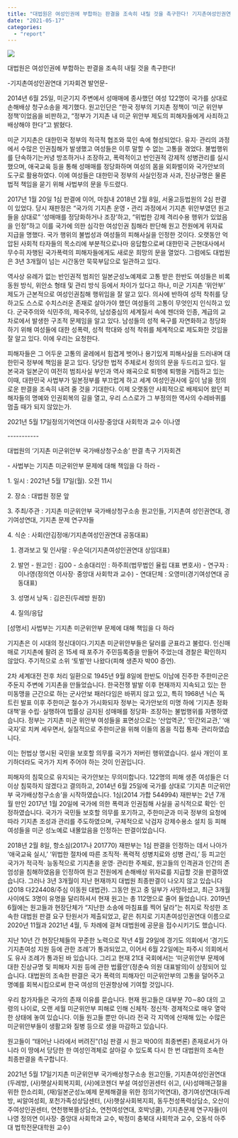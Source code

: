 ```yaml
---
title: "대법원은 여성인권에 부합하는 판결을 조속히 내릴 것을 촉구한다! 기지촌여성인권연대 기자회견에 참석하였습니다."
date: "2021-05-17"
categories: 
  - "report"
---
```


![](https://womenandwar.net/kr/wp-content/uploads/2021/05/20210517_111843_HDR-1024x768.jpg)

대법원은 여성인권에 부합하는 판결을 조속히 내릴 것을 촉구한다!

\-기지촌여성인권연대 기자회견 발언문-

2014년 6월 25일, 미군기지 주변에서 성매매에 종사했던 여성 122명이 국가를 상대로 손해배상 청구소송을 제기했다. 원고인단은 “한국 정부의 기지촌 정책이 ‘미군 위안부 정책’이었음을 비판하고, “정부가 기지촌 내 미군 위안부 제도의 피해자들에게 사죄하고 배상해야 한다”고 밝혔다.

미군 기지촌은 대한민국 정부의 적극적 협조와 묵인 속에 형성되었다. 유지· 관리의 과정에서 수많은 인권침해가 발생했고 여성들은 이루 말할 수 없는 고통을 겪었다. 불법행위를 단속하기는커녕 방조하거나 조장하고, 폭력적이고 반인권적 강제적 성병관리를 실시했으며, 애국교육 등을 통해 성매매를 정당화하며 여성의 몸을 외화벌이와 국가안보의 도구로 활용하였다. 이에 여성들은 대한민국 정부의 사실인정과 사과, 진상규명은 물론 법적 책임을 묻기 위해 사법부의 문을 두드렸다.

2017년 1월 20일 1심 판결에 이어, 마침내 2018년 2월 8일, 서울고등법원의 2심 판결이 있었다. 당시 재판정은 “국가의 기지촌 운영・관리 과정에서 기지촌 위안부였던 원고들을 상대로” ‘성매매를 정당화하거나 조장’하고, “위법한 강제 격리수용 행위가 있었음을 인정”하고 이를 국가에 의한 심각한 여성인권 침해라 판단해 원고 전원에게 위자료 지급을 명했다. 국가 행위의 불법성과 여성들의 피해사실을 인정한 것이다. 오랫동안 억압된 사회적 타자들의 목소리에 부분적으로나마 응답함으로써 대한민국 근현대사에서 무수히 자행된 국가폭력의 피해자들에게도 새로운 희망의 문을 열었다. 그럼에도 대법원은 3년 3개월이 넘는 시간동안 묵묵부답으로 일관하고 있다.

역사상 유례가 없는 반인권적 범죄인 일본군성노예제로 고통 받은 한반도 여성들은 비록 동원 방식, 위안소 형태 및 관리 방식 등에서 차이가 있다고 하나, 미군 기지촌 ‘위안부’ 제도가 근본적으로 여성인권침해 행위임을 잘 알고 있다. 의사에 반하여 성적 착취를 당하고도 스스로 수치스러운 존재로 살아가야 했던 여성들의 고통이 무엇인지 인식하고 있다. 군국주의와 식민주의, 제국주의, 남성중심의 세계질서 속에 젠더와 인종, 계급의 교차로에서 발생한 구조적 문제임을 알고 있다. 남성들의 성적 욕구를 자연화하고 정당화하기 위해 여성들에 대한 성폭력, 성적 학대와 성적 착취를 체계적으로 제도화한 것임을 잘 알고 있다. 이에 우리는 요청한다.

피해자들은 그 어두운 고통의 굴레에서 힘겹게 벗어나 용기있게 피해사실을 드러내며 대한민국 정부에 책임을 묻고 있다. 당당한 법적 주체로서 정의의 문을 두드리고 있다. 일본국과 일본군이 여전히 범죄사실 부인과 역사 왜곡으로 퇴행에 퇴행을 거듭하고 있는 이때, 대한민국 사법부가 일본정부를 부끄럽게 하고 세계 여성인권사에 길이 남을 정의로운 판결을 조속히 내려 줄 것을 기대한다. 이제 오랫동안 사회적으로 배제되어 왔던 피해자들의 명예와 인권회복의 길을 열고, 우리 스스로가 그 부정의한 역사의 수레바퀴를 멈출 때가 되지 않았는가.

2021년 5월 17일정의기억연대 이사장·중앙대 사회학과 교수 이나영

\-----------

대법원의 ‘기지촌 미군위안부 국가배상청구소송’ 판결 촉구 기자회견

\- 사법부는 기지촌 미군위안부 문제에 대해 책임을 다 하라 -

1\. 일시 : 2021년 5월 17일(월). 오전 11시

2\. 장소 : 대법원 정문 앞

3\. 주최/주관 : 기지촌 미군위안부 국가배상청구소송 원고인들, 기지촌여 성인권연대, 경기여성연대, 기지촌 문제 연구자들

4\. 식순 : 사회(안김정애/기지촌여성인권연대 공동대표)

1) 경과보고 및 인사말 : 우순덕(기지촌여성인권연대 상임대표)

2) 발언 - 원고인 : 김00 - 소송대리인 : 하주희(법무법인 율립 대표 변호사) - 연구자 : 이나영(정의연 이사장· 중앙대 사회학과 교수) - 연대단체 : 오영미(경기여성연대 공동대표)

3) 성명서 낭독 : 김은진(두레방 원장)

4) 질의/응답

\[성명서\] 사법부는 기지촌 미군위안부 문제에 대해 책임을 다 하라

기지촌은 이 시대의 정신대이다.기지촌 미군위안부들은 달러를 군표라고 불렀다. 인신매매로 기지촌에 팔려 온 15세 때 포주가 주민등록증을 만들어 주었는데 경찰은 확인하지 않았다. 주기적으로 소위 ‘토벌’만 나왔다(피해 생존자 박00 증언).

2차 세계대전 전후 처리 일환으로 1945년 9월 8일에 한반도 이남에 진주한 주한미군은 주둔지 주변에 기지촌을 만들었습니다. 한국전쟁 발발 이후 현재까지 지속되고 있는 한미동맹을 근간으로 하는 군사안보 패러다임은 바뀌지 않고 있고, 특히 1968년 닉슨 독트린 발표 이후 주한미군 철수가 가시화되자 정부는 국가안보의 미명 하에 ‘기지촌 정화대책’을 수립· 실행하여 법률상 금지된 성매매를 정당화· 조장하는 불법행위를 자행하였습니다. 정부는 기지촌 미군 위안부 여성들을 표면상으로는 ‘산업역군,’ ‘민간외교관,’ ‘애국자’로 치켜 세우면서, 실질적으로 주한미군을 위해 이들의 몸을 직접 통제· 관리하였습니다.

이는 헌법상 명시된 국민을 보호할 의무를 국가가 저버린 행위였습니다. 설사 개인이 포기하더라도 국가가 지켜 주어야 하는 것이 인권입니다.

피해자의 침묵으로 유지되는 국가안보는 무의미합니다. 122명의 피해 생존 여성들은 더 이상 침묵하지 않겠다고 결의하고, 2014년 6월 25일에 국가를 상대로 ‘기지촌 미군위안부 국가배상청구소송’을 시작하였습니다. 1심(2014 가합 544994) 재판부는 2년 7개월 만인 2017년 1월 20일에 국가에 의한 폭력과 인권침해 사실을 공식적으로 확인· 인정하였습니다. 국가가 국민들 보호할 의무를 포기하고, 주한미군과 미국 정부의 요청에 따라 기지촌 조성과 관리를 주도하였으며, 구체적으로 낙검자 강제수용소 설치 등 피해여성들을 미군 성노예로 내몰았음을 인정하는 판결이었습니다.

2018년 2월 8일, 항소심(2017나 201770) 재판부는 1심 판결을 인정하는 데서 나아가 ‘애국교육 실시,’ ‘위법한 절차에 따른 조직적· 폭력적 성병치료와 성병 관리,’ 등 피고인 국가가 적극적· 능동적으로 기지촌을 운영· 관리한 주체로, 원고들의 인격권과 인간의 존엄성을 침해하였음을 인정하여 원고 전원에게 손해배상 위자료를 지급할 것을 판결하였습니다. 그러나 3년 3개월이 지난 현재까지 대법원 최종판결이 나오지 않고 있습니다(2018 다224408/주심 이동원 대법관). 그동안 원고 중 일부가 사망하셨고, 최근 3개월 사이에도 3명이 유명을 달리하셔서 현재 원고는 총 112명으로 줄어 들었습니다. 2019년 6월에는 원고들과 현장단체가 “지난한 소송에 마침표를 찍어 달라”는 취지로 작성한 조속한 대법원 판결 요구 탄원서가 제출되었고, 같은 취지로 기지촌여성인권연대 이름으로 2020년 11월과 2021년 4월, 두 차례에 걸쳐 대법원에 공문을 접수시키기도 했습니다.

지난 10년 간 현장단체들의 꾸준한 노력으로 작년 4월 29일에 경기도 의회에서 ‘경기도 기지촌여성 지원 등에 관한 조례’가 통과되었고, 이어서 6월 22일에는 파주시 의회에서도 유사 조례가 통과된 바 있습니다. 그리고 현재 21대 국회에서는 ‘미군위안부 문제에 대한 진상규명 및 피해자 지원 등에 관한 법률안’(정춘숙 의원 대표발의)이 상정되어 있습니다. 대법원의 조속한 판결은 국가 폭력의 피해자인 미군위안부의 고통을 덜어주고 명예를 회복시킴으로써 한국 여성의 인권향상에 기여할 것입니다.

우리 참가자들은 국가의 존재 이유를 묻습니다. 현재 원고들은 대부분 70∼80 대의 고령의 나이로, 오랜 세월 미군위안부 피해로 인해 신체적· 정신적· 경제적으로 매우 열악한 상태에 놓여 있습니다. 이들 원고들 뿐만 아니라 전국 각 지역에 산재해 있는 수많은 미군위안부들이 생활고와 질병 등으로 생을 마감하고 있습니다.

원고들이 “태어난 나라에서 버려진”(1심 판결 시 원고 박00의 최종변론) 존재로서가 아니라 이 땅에서 당당한 한 여성인격체로 살아갈 수 있도록 다시 한 번 대법원의 조속한 최종판결을 촉구합니다.

2021년 5월 17일기지촌 미군위안부 국가배상청구소송 원고인들, 기지촌여성인권연대(두레방, (사)햇살사회복지회, (사)에코젠더 부설 여성인권센터 쉬고, (사)성매매근절을 위한 한소리회, (재)일본군성노예제 문제해결을 위한 정의기억연대), 경기여성연대(두레방, 씨알여성회, 포천가족성상담센터, (사)햇살사회복지회, 동두천성폭력상담소, 오산이주여성인권센터, 연천행복뜰상담소, 연천여성연대, 호박넝쿨), 기지촌문제 연구자들(이나영 정의연 이사장· 중앙대 사회학과 교수, 박정미 충북대 사회학과 교수, 오동석 아주대 법학전문대학원 교수)
